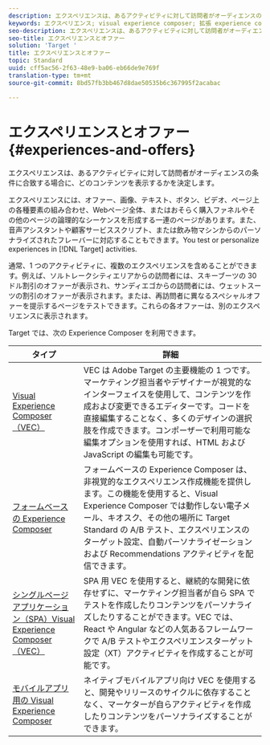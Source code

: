 ```yaml
---
description: エクスペリエンスは、あるアクティビティに対して訪問者がオーディエンスの条件に合致する場合に、どのコンテンツを表示するかを決定します。
keywords: エクスペリエンス; visual experience composer; 拡張 experience composer; フォームベースの experience composer; フォームコンポーザー; visual composer; experience composer; 混合コンテンツ; iframe, iframe バスティング; iframe のバスティング; x-frame-options; x フレームオプション; クロスオリジン; クロスオリジンの問題; 認証ワークフロー; ip ブラックリスト; ip ホワイトリスト
seo-description: エクスペリエンスは、あるアクティビティに対して訪問者がオーディエンスの条件に合致する場合に、どのコンテンツを表示するかを決定します。
seo-title: エクスペリエンスとオファー
solution: 'Target '
title: エクスペリエンスとオファー
topic: Standard
uuid: cff5ac56-2f63-48e9-ba06-eb66de9e769f
translation-type: tm+mt
source-git-commit: 8bd57fb3bb467d8dae50535b6c367995f2acabac

---
```



# エクスペリエンスとオファー{#experiences-and-offers}

エクスペリエンスは、あるアクティビティに対して訪問者がオーディエンスの条件に合致する場合に、どのコンテンツを表示するかを決定します。

エクスペリエンスには、オファー、画像、テキスト、ボタン、ビデオ、ページ上の各種要素の組み合わせ、Webページ全体、またはおそらく購入ファネルやその他のページの論理的なシーケンスを形成する一連のページがあります。また、音声アシスタントや顧客サービススクリプト、または飲み物マシンからのパーソナライズされたフレーバーに対応することもできます。You test or personalize experiences in [!DNL Target] activities.

通常、1 つのアクティビティに、複数のエクスペリエンスを含めることができます。例えば、ソルトレークシティエリアからの訪問者には、スキーブーツの 30 ドル割引のオファーが表示され、サンディエゴからの訪問者には、ウェットスーツの割引のオファーが表示されます。または、再訪問者に異なるスペシャルオファーを提示するページをテストできます。これらの各オファーは、別のエクスペリエンスに表示されます。

Target では、次の Experience Composer を利用できます。

| タイプ | 詳細 |
| --- | --- |
| [Visual Experience Composer（VEC）](../c-experiences/c-visual-experience-composer/visual-experience-composer.md#concept_CF63320EB8924B2F9BDA3C72256DCE50) | VEC は Adobe Target の主要機能の 1 つです。マーケティング担当者やデザイナーが視覚的なインターフェイスを使用して、コンテンツを作成および変更できるエディターです。コードを直接編集することなく、多くのデザインの選択肢を作成できます。コンポーザーで利用可能な編集オプションを使用すれば、HTML および JavaScript の編集も可能です。 |
| [フォームベースの Experience Composer](../c-experiences/form-experience-composer.md#task_FAC842A6535045B68B4C1AD3E657E56E) | フォームベースの Experience Composer は、非視覚的なエクスペリエンス作成機能を提供します。この機能を使用すると、Visual Experience Composer では動作しない電子メール、キオスク、その他の場所に Target Standard の A/B テスト、エクスペリエンスのターゲット設定、自動パーソナライゼーションおよび Recommendations アクティビティを配信できます。 |
| [シングルページアプリケーション（SPA）Visual Experience Composer（VEC）](/help/c-experiences/spa-visual-experience-composer.md) | SPA 用 VEC を使用すると、継続的な開発に依存せずに、マーケティング担当者が自ら SPA でテストを作成したりコンテンツをパーソナライズしたりすることができます。VEC では、React や Angular などの人気あるフレームワークで A/B テストやエクスペリエンスターゲット設定（XT）アクティビティを作成することが可能です。 |
| [モバイルアプリ用の Visual Experience Composer](/help/c-target-mobile-app/c-mobile-visual-experience-composer/mobile-visual-experience-composer.md) | ネイティブモバイルアプリ向け VEC を使用すると、開発やリリースのサイクルに依存することなく、マーケターが自らアクティビティを作成したりコンテンツをパーソナライズすることができます。 |


